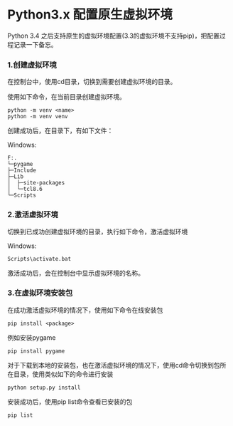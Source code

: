 # Python3.x 配置原生虚拟环境

Python 3.4 之后支持原生的虚拟环境配置(3.3的虚拟环境不支持pip)，把配置过程记录一下备忘。

 

### 1.创建虚拟环境

在控制台中，使用cd目录，切换到需要创建虚拟环境的目录。

使用如下命令，在当前目录创建虚拟环境。

    python -m venv <name>
    python -m venv venv
 

创建成功后，在目录下，有如下文件：

Windows:
    
    F:.
    └─pygame
    ├─Include
    ├─Lib
    │  ├─site-packages
    │  └─tcl8.6
    └─Scripts


### 2.激活虚拟环境

切换到已成功创建虚拟环境的目录，执行如下命令，激活虚拟环境

Windows:
 
    Scripts\activate.bat
激活成功后，会在控制台中显示虚拟环境的名称。

 

### 3.在虚拟环境安装包

在成功激活虚拟环境的情况下，使用如下命令在线安装包

    pip install <package>
例如安装pygame

    pip install pygame
对于下载到本地的安装包，也在激活虚拟环境的情况下，使用cd命令切换到包所在目录，使用类似如下的命令进行安装

    python setup.py install
安装成功后，使用pip list命令查看已安装的包

    pip list